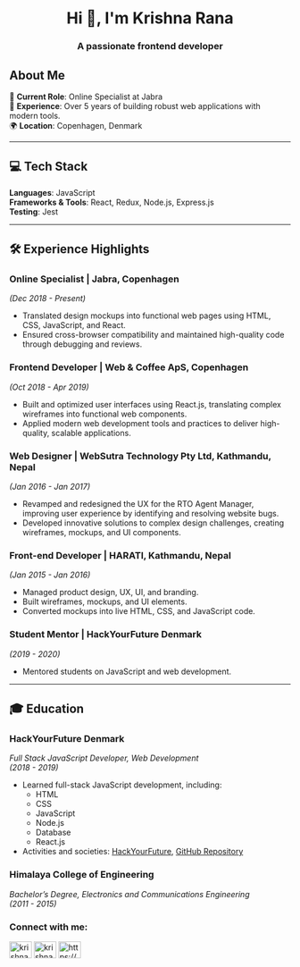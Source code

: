 
<h1 align="center">Hi 👋, I'm Krishna Rana</h1>
<h3 align="center">A passionate frontend developer</h3>

## About Me

💼 **Current Role**: Online Specialist at Jabra  
🚀 **Experience**: Over 5 years of building robust web applications with modern tools.  
🌍 **Location**: Copenhagen, Denmark  

---

## 💻 Tech Stack

**Languages**: JavaScript  
**Frameworks & Tools**: React, Redux, Node.js, Express.js  
**Testing**: Jest  

---

## 🛠️ Experience Highlights

### **Online Specialist | Jabra, Copenhagen**  
*(Dec 2018 - Present)*
- Translated design mockups into functional web pages using HTML, CSS, JavaScript, and React.
- Ensured cross-browser compatibility and maintained high-quality code through debugging and reviews.

### **Frontend Developer | Web & Coffee ApS, Copenhagen**  
*(Oct 2018 - Apr 2019)*
- Built and optimized user interfaces using React.js, translating complex wireframes into functional web components.
- Applied modern web development tools and practices to deliver high-quality, scalable applications.

### **Web Designer | WebSutra Technology Pty Ltd, Kathmandu, Nepal**  
*(Jan 2016 - Jan 2017)*
- Revamped and redesigned the UX for the RTO Agent Manager, improving user experience by identifying and resolving website bugs.  
- Developed innovative solutions to complex design challenges, creating wireframes, mockups, and UI components.

### **Front-end Developer | HARATI, Kathmandu, Nepal**  
*(Jan 2015 - Jan 2016)*
- Managed product design, UX, UI, and branding.
- Built wireframes, mockups, and UI elements.
- Converted mockups into live HTML, CSS, and JavaScript code.

### **Student Mentor | HackYourFuture Denmark**  
*(2019 - 2020)*
- Mentored students on JavaScript and web development.

---

## 🎓 Education

### **HackYourFuture Denmark**  
*Full Stack JavaScript Developer, Web Development*  
*(2018 - 2019)*
- Learned full-stack JavaScript development, including:
  - HTML
  - CSS
  - JavaScript
  - Node.js
  - Database
  - React.js
- Activities and societies: [HackYourFuture](https://www.hackyourfuture.net), [GitHub Repository](https://github.com/hackYourFuture-CPH)

### **Himalaya College of Engineering**  
*Bachelor’s Degree, Electronics and Communications Engineering*  
*(2011 - 2015)*

<h3 align="left">Connect with me:</h3>
<p align="left">
<a href="https://codepen.io/krishnarrana" target="blank"><img align="center" src="https://raw.githubusercontent.com/rahuldkjain/github-profile-readme-generator/master/src/images/icons/Social/codepen.svg" alt="krishnarrana" height="30" width="40" /></a>
<a href="https://linkedin.com/in/krishnarana2121" target="blank"><img align="center" src="https://raw.githubusercontent.com/rahuldkjain/github-profile-readme-generator/master/src/images/icons/Social/linked-in-alt.svg" alt="krishnarana2121" height="30" width="40" /></a>
<a href="https://stackoverflow.com/users/4712501/krishna-rana" target="blank"><img align="center" src="https://raw.githubusercontent.com/rahuldkjain/github-profile-readme-generator/master/src/images/icons/Social/stack-overflow.svg" alt="https://stackoverflow.com/users/4712501/krishna-rana" height="30" width="40" /></a>
</p>
